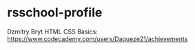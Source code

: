 # rsschool-profile
Dzmitry Bryt 
HTML CSS Basics: https://www.codecademy.com/users/Daqueze21/achievements

